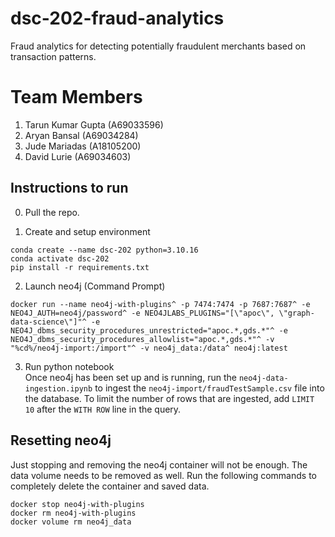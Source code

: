 # dsc-202-fraud-analytics
Fraud analytics for detecting potentially fraudulent merchants based on transaction patterns. 

# Team Members
1. Tarun Kumar Gupta (A69033596)
2. Aryan Bansal (A69034284)
3. Jude Mariadas (A18105200)
4. David Lurie (A69034603)


## Instructions to run  
0. Pull the repo. 

1. Create and setup environment  
```
conda create --name dsc-202 python=3.10.16
conda activate dsc-202
pip install -r requirements.txt
```  

2. Launch neo4j (Command Prompt)
```
docker run --name neo4j-with-plugins^ -p 7474:7474 -p 7687:7687^ -e NEO4J_AUTH=neo4j/password^ -e NEO4JLABS_PLUGINS="[\"apoc\", \"graph-data-science\"]"^ -e NEO4J_dbms_security_procedures_unrestricted="apoc.*,gds.*"^ -e NEO4J_dbms_security_procedures_allowlist="apoc.*,gds.*"^ -v "%cd%/neo4j-import:/import"^ -v neo4j_data:/data^ neo4j:latest
```

3. Run python notebook  
Once neo4j has been set up and is running, run the `neo4j-data-ingestion.ipynb` to ingest the `neo4j-import/fraudTestSample.csv` file into the database. To limit the number of rows that are ingested, add `LIMIT 10` after the `WITH ROW` line in the query. 


## Resetting neo4j  
Just stopping and removing the neo4j container will not be enough. The data volume needs to be removed as well. Run the following commands to completely delete the container and saved data. 
```
docker stop neo4j-with-plugins
docker rm neo4j-with-plugins
docker volume rm neo4j_data
```
